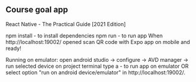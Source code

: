 ## Course goal app
React Native - The Practical Guide [2021 Edition]

npm install - to install dependencies
npm run - to run app
When http://localhost:19002/ opened scan QR code with Expo app on mobile and ready!

Running on emulator:
open android studio -> configure -> AVD manager -> run selected device
on project terminal type a - to run app on emulator OR select option "run on android device/emulator" in http://localhost:19002/.